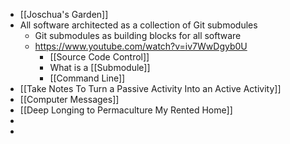 - [[Joschua's Garden]]
- All software architected as a collection of Git submodules
	- Git submodules as building blocks for all software
	- https://www.youtube.com/watch?v=iv7WwDgyb0U
		- [[Source Code Control]]
		- What is a [[Submodule]]
		- [[Command Line]]
- [[Take Notes To Turn a Passive Activity Into an Active Activity]]
- [[Computer Messages]]
- [[Deep Longing to Permaculture My Rented Home]]
-
-